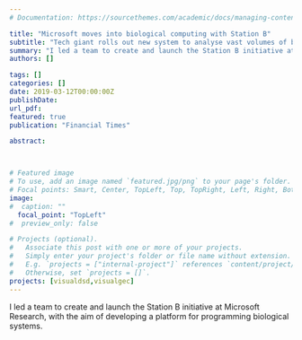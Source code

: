 ```yaml
---
# Documentation: https://sourcethemes.com/academic/docs/managing-content/

title: "Microsoft moves into biological computing with Station B"
subtitle: "Tech giant rolls out new system to analyse vast volumes of biomedical data - <a href = https://www.ft.com/content/432a2548-41cb-11e9-9bee-efab61506f44> Financial Times</a>"
summary: "I led a team to create and launch the Station B initiative at Microsoft Research, with the aim of developing a platform for programming biological systems."
authors: []

tags: []
categories: []
date: 2019-03-12T00:00:00Z
publishDate:
url_pdf: 
featured: true
publication: "Financial Times"

abstract:



# Featured image
# To use, add an image named `featured.jpg/png` to your page's folder.
# Focal points: Smart, Center, TopLeft, Top, TopRight, Left, Right, BottomLeft, Bottom, BottomRight.
image: 
#  caption: ""
  focal_point: "TopLeft"
#  preview_only: false

# Projects (optional).
#   Associate this post with one or more of your projects.
#   Simply enter your project's folder or file name without extension.
#   E.g. `projects = ["internal-project"]` references `content/project/deep-learning/index.md`.
#   Otherwise, set `projects = []`.
projects: [visualdsd,visualgec]
---
```


I led a team to create and launch the Station B initiative at Microsoft Research, with the aim of developing a platform for programming biological systems.